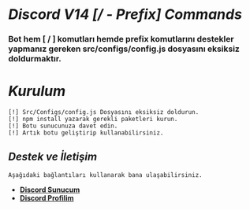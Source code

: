 # ***Discord V14 [/ - Prefix] Commands***
### **Bot hem [ / ] komutları hemde prefix komutlarını destekler yapmanız gereken src/configs/config.js dosyasını eksiksiz doldurmaktır.**
# ***Kurulum***
    [!] Src/Configs/config.js Dosyasını eksiksiz doldurun.
    [!] npm install yazarak gerekli paketleri kurun.
    [!] Botu sunucunuza davet edin.
    [!] Artık botu geliştirip kullanabilirsiniz.


## ***Destek ve İletişim***
    Aşağıdaki bağlantıları kullanarak bana ulaşabilirsiniz.
- **[Discord Sunucum](https://discord.gg/lexas)**
- **[Discord Profilim](https://discord.com/users/1063178935338278932)**

